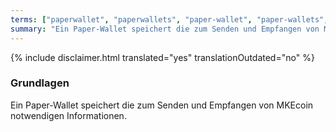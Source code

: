 ```yaml
---
terms: ["paperwallet", "paperwallets", "paper-wallet", "paper-wallets", "Paper-Wallet", "Paper-Wallets"]
summary: "Ein Paper-Wallet speichert die zum Senden und Empfangen von MKEcoin notwendigen Informationen"
---
```


{% include disclaimer.html translated="yes" translationOutdated="no" %}
### Grundlagen

Ein Paper-Wallet speichert die zum Senden und Empfangen von MKEcoin notwendigen Informationen.
